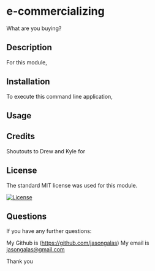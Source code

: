 # e-commercializing

What are you buying?

## Description

For this module, 

## Installation

To execute this command line application, 

## Usage

## Credits

Shoutouts to Drew and Kyle for 

## License

The standard MIT license was used for this module.

[![License](https://img.shields.io/badge/license-MIT-blue.svg)](https://choosealicense.com/licenses/mit/) 

## Questions

If you have any further questions:

My Github is (https://github.com/jasongalas) 
My email is jasongalas@gmail.com

Thank you
